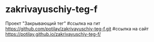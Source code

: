 # zakrivayuschiy-teg-f
Проект "Закрывающий тег"
#ссылка на гит
https://github.com/potilay/zakrivayuschiy-teg-f.git
#ссылка на сайт
https://potilay.github.io/zakrivayuschiy-teg-f/
